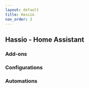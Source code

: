 ```yaml
---
layout: default
title: Hassio
nav_order: 3
---
```


## Hassio - Home Assistant

### Add-ons


### Configurations


### Automations

